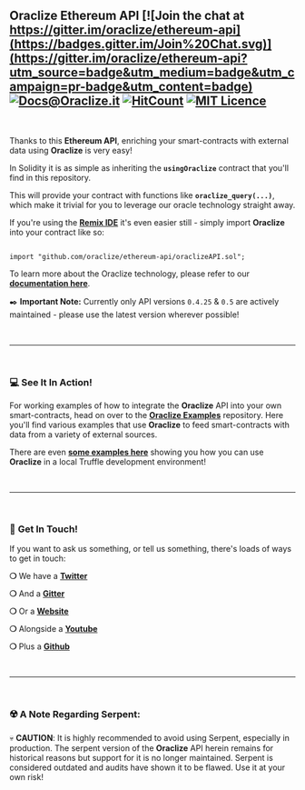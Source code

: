 ## Oraclize Ethereum API [![Join the chat at https://gitter.im/oraclize/ethereum-api](https://badges.gitter.im/Join%20Chat.svg)](https://gitter.im/oraclize/ethereum-api?utm_source=badge&utm_medium=badge&utm_campaign=pr-badge&utm_content=badge) [![Docs@Oraclize.it](https://camo.githubusercontent.com/5e89710c6ae9ce0da822eec138ee1a2f08b34453/68747470733a2f2f696d672e736869656c64732e696f2f62616467652f646f63732d536c6174652d627269676874677265656e2e737667)](http://docs.oraclize.it) [![HitCount](http://hits.dwyl.io/oraclize/ethereum-api.svg)](http://hits.dwyl.io/oraclize/ethereum-api) [![MIT Licence](https://badges.frapsoft.com/os/mit/mit.svg?v=103)](https://opensource.org/licenses/mit-license.php)

&nbsp;

Thanks to this __Ethereum API__, enriching your smart-contracts with external data using __Oraclize__ is very easy!

In Solidity it is as simple as inheriting the __`usingOraclize`__ contract that you'll find in this repository.

This will provide your contract with functions like __`oraclize_query(...)`__, which make it trivial for you to leverage our oracle technology straight away.

If you're using the __[Remix IDE](http://remix.ethereum.org)__ it's even easier still - simply import __Oraclize__ into your contract like so:

```solidity

import "github.com/oraclize/ethereum-api/oraclizeAPI.sol";

```

To learn more about the Oraclize technology, please refer to our __[documentation here](https://docs.oraclize.it)__.


:black_nib: __Important Note:__ Currently only API versions `0.4.25` & `0.5` are actively maintained - please use the latest version wherever possible!

&nbsp;

***

&nbsp;

### :computer: See It In Action!

For working examples of how to integrate the __Oraclize__ API into your own smart-contracts, head on over to the __[Oraclize Examples](https://github.com/oraclize/ethereum-examples)__ repository. Here you'll find various examples that use __Oraclize__ to feed smart-contracts with data from a variety of external sources.

There are even __[some examples here](https://github.com/oraclize/ethereum-examples/tree/master/solidity/truffle-examples)__ showing you how you can use __Oraclize__ in a local Truffle development environment!

&nbsp;

***

&nbsp;

### :mega: __Get In Touch!__

If you want to ask us something, or tell us something, there's loads of ways to get in touch:

__❍__ We have a __[Twitter](https://twitter.com/oraclizeit)__

__❍__ And a __[Gitter](https://gitter.im/oraclize/ethereum-api)__

__❍__ Or a __[Website](https://oraclize.it)__

__❍__ Alongside a __[Youtube](https://www.youtube.com/channel/UCjVjCheDbMel-x-JYeGazcQ)__

__❍__ Plus a __[Github](https://github.com/oraclize)__

&nbsp;

***

&nbsp;

### :radioactive: __A Note Regarding Serpent:__

:skull: __CAUTION__: It is highly recommended to avoid using Serpent, especially in production. The serpent version of the __Oraclize__ API herein remains for historical reasons but support for it is no longer maintained. Serpent is considered outdated and audits have shown it to be flawed. Use it at your own risk!
